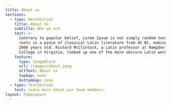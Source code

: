 ```yaml
---
title: About us
sections:
  - type: HeroSection
    title: About Us
    subtitle: Who we are
    text: >-
      Contrary to popular belief, Lorem Ipsum is not simply random text. It has
      roots in a piece of classical Latin literature from 45 BC, making it over
      2000 years old. Richard McClintock, a Latin professor at Hampden-Sydney
      College in Virginia, looked up one of the more obscure Latin words.
    feature:
      type: ImageBlock
      url: /images/about.jpeg
      altText: About us
      topGap: none
      bottomGap: none
  - type: TextSection
    text: Learn more about our team members.
layout: PageLayout
---
```


